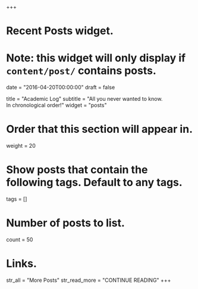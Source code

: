 +++
# Recent Posts widget.
# Note: this widget will only display if `content/post/` contains posts.

date = "2016-04-20T00:00:00"
draft = false

title = "Academic Log"
subtitle = "All you never wanted to know.<br/>In chronological order!"
widget = "posts"

# Order that this section will appear in.
weight = 20

# Show posts that contain the following tags. Default to any tags.
tags = []

# Number of posts to list.
count = 50

# Links.
str_all = "More Posts"
str_read_more = "CONTINUE READING"
+++